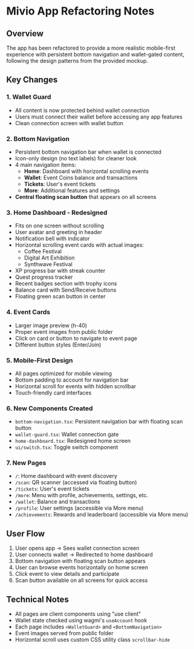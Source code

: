 # Mivio App Refactoring Notes

## Overview
The app has been refactored to provide a more realistic mobile-first experience with persistent bottom navigation and wallet-gated content, following the design patterns from the provided mockup.

## Key Changes

### 1. **Wallet Guard**
- All content is now protected behind wallet connection
- Users must connect their wallet before accessing any app features
- Clean connection screen with wallet button

### 2. **Bottom Navigation**
- Persistent bottom navigation bar when wallet is connected
- Icon-only design (no text labels) for cleaner look
- 4 main navigation items:
  - **Home**: Dashboard with horizontal scrolling events
  - **Wallet**: Event Coins balance and transactions
  - **Tickets**: User's event tickets
  - **More**: Additional features and settings
- **Central floating scan button** that appears on all screens

### 3. **Home Dashboard - Redesigned**
- Fits on one screen without scrolling
- User avatar and greeting in header
- Notification bell with indicator
- Horizontal scrolling event cards with actual images:
  - Coffee Festival
  - Digital Art Exhibition 
  - Synthwave Festival
- XP progress bar with streak counter
- Quest progress tracker
- Recent badges section with trophy icons
- Balance card with Send/Receive buttons
- Floating green scan button in center

### 4. **Event Cards**
- Larger image preview (h-40)
- Proper event images from public folder
- Click on card or button to navigate to event page
- Different button styles (Enter/Join)

### 5. **Mobile-First Design**
- All pages optimized for mobile viewing
- Bottom padding to account for navigation bar
- Horizontal scroll for events with hidden scrollbar
- Touch-friendly card interfaces

### 6. **New Components Created**
- `bottom-navigation.tsx`: Persistent navigation bar with floating scan button
- `wallet-guard.tsx`: Wallet connection gate
- `home-dashboard.tsx`: Redesigned home screen
- `ui/switch.tsx`: Toggle switch component

### 7. **New Pages**
- `/`: Home dashboard with event discovery
- `/scan`: QR scanner (accessed via floating button)
- `/tickets`: User's event tickets
- `/more`: Menu with profile, achievements, settings, etc.
- `/wallet`: Balance and transactions
- `/profile`: User settings (accessible via More menu)
- `/achievements`: Rewards and leaderboard (accessible via More menu)

## User Flow
1. User opens app → Sees wallet connection screen
2. User connects wallet → Redirected to home dashboard
3. Bottom navigation with floating scan button appears
4. User can browse events horizontally on home screen
5. Click event to view details and participate
6. Scan button available on all screens for quick access

## Technical Notes
- All pages are client components using "use client"
- Wallet state checked using wagmi's `useAccount` hook
- Each page includes `<WalletGuard>` and `<BottomNavigation>`
- Event images served from public folder
- Horizontal scroll uses custom CSS utility class `scrollbar-hide` 